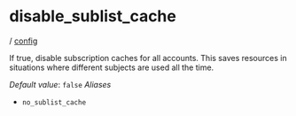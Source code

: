 # disable_sublist_cache

/ [config](/ref/config/index.md)

If true, disable subscription caches for all accounts. This saves
resources in situations where different subjects are used
all the time.

_Default value_: `false`
_Aliases_

- `no_sublist_cache`
